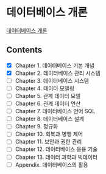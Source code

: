 # 데이터베이스 개론
[데이터베이스 개론](http://www.kyobobook.co.kr/product/detailViewKor.laf?ejkGb=KOR&mallGb=KOR&barcode=9791156644316&orderClick=LAG&Kc=)

## Contents
- [x] Chapter 1. 데이터베이스 기본 개념  
- [x] Chapter 2. 데이터베이스 관리 시스템   
- [ ] Chapter 3. 데이터베이스 시스템  
- [ ] Chapter 4. 데이터 모델링  
- [ ] Chapter 5. 관계 데이터 모델  
- [ ] Chapter 6. 관계 데이터 연산  
- [ ] Chapter 7. 데이터베이스 언어 SQL  
- [ ] Chapter 8. 데이터베이스 설계  
- [ ] Chapter 9. 정규화  
- [ ] Chapter 10. 회복과 병행 제어  
- [ ] Chapter 11. 보안과 권한 관리  
- [ ] Chapter 12. 데이터베이스 응용 기술  
- [ ] Chapter 13. 데이터 과학과 빅데이터  
- [ ] Appendix. 데이터베이스의 활용  